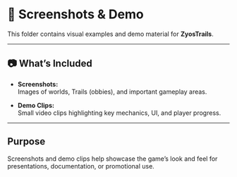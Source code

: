 # 📸 Screenshots & Demo

This folder contains visual examples and demo material for **ZyosTrails**.

---

## 📷 What’s Included

- **Screenshots:**  
  Images of worlds, Trails (obbies), and important gameplay areas.

- **Demo Clips:**  
  Small video clips highlighting key mechanics, UI, and player progress.

---

## Purpose

Screenshots and demo clips help showcase the game’s look and feel for presentations, documentation, or promotional use.